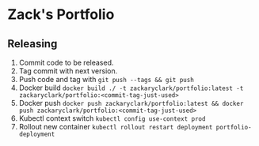 # Zack's Portfolio

## Releasing

1. Commit code to be released.
2. Tag commit with next version.
3. Push code and tag with `git push --tags && git push`
4. Docker build `docker build ./ -t zackaryclark/portfolio:latest -t zackaryclark/portfolio:<commit-tag-just-used>`
5. Docker push `docker push zackaryclark/portfolio:latest && docker push zackaryclark/portfolio:<commit-tag-just-used>`
6. Kubectl context switch `kubectl config use-context prod`
7. Rollout new container `kubectl rollout restart deployment portfolio-deployment`